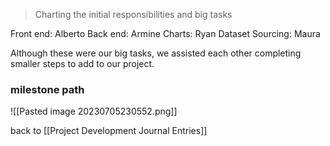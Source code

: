 > Charting the initial responsibilities and big tasks 

Front end: Alberto 
Back end: Armine 
Charts: Ryan 
Dataset Sourcing: Maura

Although these were our big tasks, we assisted each other completing smaller steps to add to our project. 

### milestone path 

![[Pasted image 20230705230552.png]]

back to [[Project Development Journal Entries]]
